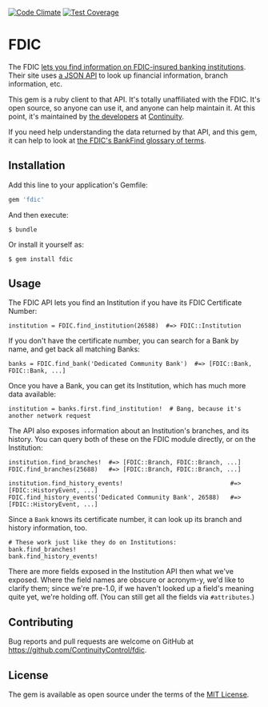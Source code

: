 [![Code Climate](https://codeclimate.com/github/ContinuityControl/fdic/badges/gpa.svg)](https://codeclimate.com/github/ContinuityControl/fdic)
[![Test Coverage](https://codeclimate.com/github/ContinuityControl/fdic/badges/coverage.svg)](https://codeclimate.com/github/ContinuityControl/fdic/coverage)

# FDIC

The FDIC [lets you find information on FDIC-insured banking
institutions](https://research.fdic.gov/bankfind/index.html). Their site uses
[a JSON
API](http://www.programmableweb.com/news/fdic-bank-data-api-available-official-announcement-pending/2015/02/06)
to look up financial information, branch information, etc.

This gem is a ruby client to that API. It's totally unaffiliated with the FDIC.
It's open source, so anyone can use it, and anyone can help maintain it. At
this point, it's maintained by [the
developers](http://engineering.continuity.net/) at
[Continuity](http://continuity.net).

If you need help understanding the data returned by that API, and this gem, it
can help to look at [the FDIC's BankFind glossary of
terms](https://research.fdic.gov/bankfind/glossary.html).

## Installation

Add this line to your application's Gemfile:

```ruby
gem 'fdic'
```

And then execute:

    $ bundle

Or install it yourself as:

    $ gem install fdic

## Usage

The FDIC API lets you find an Institution if you have its FDIC Certificate Number:

```
institution = FDIC.find_institution(26588)  #=> FDIC::Institution
```

If you don't have the certificate number, you can search for a Bank by name, and get back all matching Banks:

```
banks = FDIC.find_bank('Dedicated Community Bank')  #=> [FDIC::Bank, FDIC::Bank, ...]
```

Once you have a Bank, you can get its Institution, which has much more data available:

```
institution = banks.first.find_institution!  # Bang, because it's another network request
```

The API also exposes information about an Institution's branches, and its history. You can query both of these on the FDIC module directly, or on the Institution:

```
institution.find_branches!  #=> [FDIC::Branch, FDIC::Branch, ...]
FDIC.find_branches(25688)   #=> [FDIC::Branch, FDIC::Branch, ...]

institution.find_history_events!                              #=> [FDIC::HistoryEvent, ...]
FDIC.find_history_events('Dedicated Community Bank', 26588)   #=> [FDIC::HistoryEvent, ...]
```

Since a `Bank` knows its certificate number, it can look up its branch and history information, too.

```
# These work just like they do on Institutions:
bank.find_branches!
bank.find_history_events!
```

There are more fields exposed in the Institution API then what we've exposed. Where the field names are obscure or acronym-y, we'd like to clarify them; since we're pre-1.0, if we haven't looked up a field's meaning quite yet, we're holding off. (You can still get all the fields via `#attributes`.)

## Contributing

Bug reports and pull requests are welcome on GitHub at https://github.com/ContinuityControl/fdic.

## License

The gem is available as open source under the terms of the [MIT License](http://opensource.org/licenses/MIT).

